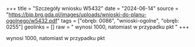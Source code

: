 +++
title = "Szczegóły wniosku W5432"
date = "2024-06-14"
source = "https://bip.brg.gda.pl/images/uploads/wnioski-do-planu-ogolnego/w5432.pdf"
tags = ["obręb: 0086", "wnioski-ogolne", "obręb: 0255"]
geolinks = []
raw = " wynosi 1000, natomiast w przypadku pkt "
+++

 wynosi 1000, natomiast w przypadku pkt 


